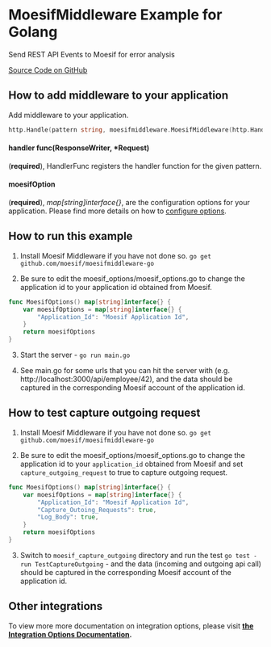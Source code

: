 # MoesifMiddleware Example for Golang

Send REST API Events to Moesif for error analysis

[Source Code on GitHub](https://github.com/moesif/moesifmiddleware-go-example)

## How to add middleware to your application

Add middleware to your application.

```go
http.Handle(pattern string, moesifmiddleware.MoesifMiddleware(http.HandlerFunc(handle), moesifOption))
```

#### handler func(ResponseWriter, *Request)
(__required__), HandlerFunc registers the handler function for the given pattern.

#### moesifOption
(__required__), _map[string]interface{}_, are the configuration options for your application. Please find more details on how to [configure options](https://github.com/Moesif/moesifmiddleware-go#configuration-options).

## How to run this example

1. Install Moesif Middleware if you have not done so. `go get github.com/moesif/moesifmiddleware-go`

2. Be sure to edit the moesif_options/moesif_options.go to change the application id to your application id obtained from Moesif.

```go
func MoesifOptions() map[string]interface{} {
	var moesifOptions = map[string]interface{} {
		"Application_Id": "Moesif Application Id",
	}
	return moesifOptions
}
```

3. Start the server - `go run main.go`

4. See main.go for some urls that you can hit the server with (e.g. http://localhost:3000/api/employee/42), and the data should be captured in the corresponding Moesif account of the application id.

## How to test capture outgoing request

1. Install Moesif Middleware if you have not done so. `go get github.com/moesif/moesifmiddleware-go`

2. Be sure to edit the moesif_options/moesif_options.go to change the application id to your `application_id` obtained from Moesif and set `capture_outgoing_request` to true to capture outgoing request.

```go
func MoesifOptions() map[string]interface{} {
	var moesifOptions = map[string]interface{} {
        "Application_Id": "Moesif Application Id",
		"Capture_Outoing_Requests": true,
		"Log_Body": true,
	}
	return moesifOptions
}
```

3. Switch to `moesif_capture_outgoing` directory and run the test `go test -run TestCaptureOutgoing` - and the data (incoming and outgoing api call) should be captured in the corresponding Moesif account of the application id.

## Other integrations

To view more more documentation on integration options, please visit __[the Integration Options Documentation](https://www.moesif.com/docs/getting-started/integration-options/).__
